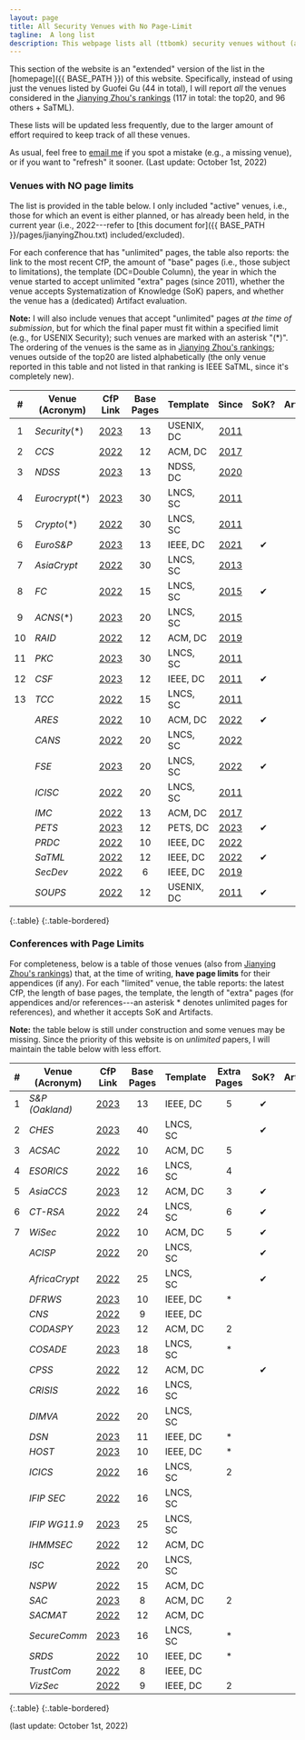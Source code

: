 ```yaml
---
layout: page
title: All Security Venues with No Page-Limit 
tagline:  A long list
description: This webpage lists all (ttbomk) security venues without (and with) page limits
---
```


This section of the website is an "extended" version of the list in the [homepage]({{ BASE_PATH }}) of this website. Specifically, instead of using just the venues listed by Guofei Gu (44 in total), I will report *all* the venues considered in the [Jianying Zhou's rankings](http://jianying.space/conference-ranking.html) (117 in total: the top20, and 96 others + SaTML).

These lists will be updated less frequently, due to the larger amount of effort required to keep track of all these venues.

As usual, feel free to [email me](mailto:giovanni.apruzzese@uni.li) if you spot a mistake (e.g., a missing venue), or if you want to "refresh" it sooner. (Last update: October 1st, 2022)

### Venues with NO page limits
The list is provided in the table below. I only included "active" venues, i.e., those for which an event is either planned, or has already been held, in the current year (i.e., 2022---refer to [this document for]({{ BASE_PATH }}/pages/jianyingZhou.txt) included/excluded).

For each conference that has "unlimited" pages, the table also reports: the link to the most recent CfP, the amount of "base" pages (i.e., those subject to limitations), the template (DC=Double Column), the year in which the venue started to accept unlimited "extra" pages (since 2011), whether the venue accepts Systematization of Knowledge (SoK) papers, and whether the venue has a (dedicated) Artifact evaluation.

**Note:** I will also include venues that accept "unlimited" pages _at the time of submission_, but for which the final paper must fit within a specified limit (e.g., for USENIX Security); such venues are marked with an asterisk "(*)". The ordering of the venues is the same as in [Jianying Zhou's rankings](http://jianying.space/conference-ranking.html); venues outside of the top20 are listed alphabetically (the only venue reported in this table and not listed in that ranking is IEEE SaTML, since it's completely new).




|  #  | Venue (Acronym) |                                 CfP Link                                 | Base Pages | Template   |                                 Since                                  | SoK? | Artifact? |
|:---:|-----------------|:------------------------------------------------------------------------:|:----------:|------------|:----------------------------------------------------------------------:|:----:|:---------:|
|  1  | _Security_(*)   | [2023](https://www.usenix.org/sites/default/files/sec23_cfp_092722.pdf)  |     13     | USENIX, DC |  [2011](https://www.usenix.org/legacy/events/sec11/cfp/sec11cfp.pdf)   |      |     ✔     |
|  2  | _CCS_           | [2022](https://www.sigsac.org/ccs/CCS2022/call-for/call-for-papers.html) |     12     | ACM, DC    |             [2017](https://ccs2017.sigsac.org/papers.html)             |      |     ✔     |
|  3  | _NDSS_          |     [2023](https://www.ndss-symposium.org/ndss2023/call-for-papers/)     |     13     | NDSS, DC   |    [2020](https://www.ndss-symposium.org/ndss2020/call-for-papers/)    |      |           |
|  4  | _Eurocrypt_(*)  |       [2023](https://eurocrypt.iacr.org/2023/papersubmission.php)        |     30     | LNCS, SC   |     [2011](https://www.iacr.org/conferences/eurocrypt2011/cfp.php)     |      |           |
|  5  | _Crypto_(*)     |         [2022](https://crypto.iacr.org/2022/papersubmission.php)         |     30     | LNCS, SC   |      [2011](https://www.iacr.org/conferences/crypto2011/cfp.html)      |      |           |
|  6  | _EuroS&P_       |       [2023](https://www.ieee-security.org/TC/EuroSP2023/cfp.html)       |     13     | IEEE, DC   |      [2021](https://www.ieee-security.org/TC/EuroSP2021/cfp.html)      |  ✔   |           |
|  7  | _AsiaCrypt_     |        [2022](https://asiacrypt.iacr.org/2022/files/AC22-CFP.pdf)        |     30     | LNCS, SC   |      [2013](https://www.iacr.org/conferences/asiacrypt2013/cfp/)       |      |           |
|  8  | _FC_            |                   [2022](http://fc23.ifca.ai/cfp.html)                   |     15     | LNCS, SC   |                  [2015](http://fc15.ifca.ai/cfp.html)                  |  ✔   |
|  9  | _ACNS_(*)       |        [2023](https://sulab-sever.u-aizu.ac.jp/ACNS2023/cfp.html)        |     20     | LNCS, SC   |              [2015](http://acns2015.cs.columbia.edu/cfp/)              |      |           |
| 10  | _RAID_          |             [2022](https://raid2022.cs.ucy.ac.cy/call.html)              |     12     | ACM, DC    |          [2019](http://www.raid-2019.org/callForPapers.html)           |      |           |
| 11  | _PKC_           |           [2023](https://pkc.iacr.org/2023/callforpapers.php)            |     30     | LNCS, SC   |  [2011](https://www.iacr.org/workshops/pkc2011/Call_for_Papers.html)   |      |           |
| 12  | _CSF_           |        [2023](https://www.ieee-security.org/TC/CSF2023/cfp.html)         |     12     | IEEE, DC   |          [2011](http://csf2011.inria.fr/call-for-papers.html)          |  ✔   |           |
| 13  | _TCC_           |          [2022](https://tcc.iacr.org/2022/papersubmission.php)           |     15     | LNCS, SC   |        [2011](https://www.iacr.org/workshops/tcc2011/cfp.html)         |      |           |
|     | _ARES_          |            [2022](https://www.ares-conference.eu/submission/)            |     10     | ACM, DC    |           [2022](https://www.ares-conference.eu/submission/)           |  ✔   |           |
|     | _CANS_          |           [2022](https://www.cans2022.com/call-for-paper.php)            |     20     | LNCS, SC   |          [2022](https://www.cans2022.com/call-for-paper.php)           |      |           |
|     | _FSE_           |           [2023](https://fse.iacr.org/2023/callforpapers.php)            |     20     | LNCS, SC   |           [2022](https://fse.iacr.org/2022/files/cfp_21.pdf)           |  ✔   |           |
|     | _ICISC_         |            [2022](http://www.icisc.org/static/callforpapers)             |     20     | LNCS, SC   | [2011](http://www.wikicfp.com/cfp/servlet/event.showcfp?eventid=17239) |      |           |
|     | _IMC_           |          [2022](https://conferences.sigcomm.org/imc/2022/cfp/)           |     13     | ACM, DC    |         [2017](https://conferences.sigcomm.org/imc/2017/cfp/)          |      |           |
|     | _PETS_          |   [2023](https://petsymposium.org/authors23.php#submission-guidelines)   |     12     | PETS, DC   |  [2023](https://petsymposium.org/authors23.php#submission-guidelines)  |  ✔   |           |
|     | _PRDC_          |         [2022](http://prdc.dependability.org/PRDC2022/cfp.html)          |     10     | IEEE, DC   |        [2022](http://prdc.dependability.org/PRDC2022/cfp.html)         |      |           |
|     | _SaTML_         |                [2022](https://satml.org/participate-cfp/)                |     12     | IEEE, DC   |               [2022](https://satml.org/participate-cfp/)               |  ✔   |           |
|     | _SecDev_        |               [2022](https://secdev.ieee.org/2022/papers)                |     6      | IEEE, DC   |              [2019](https://secdev.ieee.org/2019/papers/)              |      |           |
|     | _SOUPS_         |   [2022](https://www.usenix.org/conference/soups2022/call-for-papers)    |     12     | USENIX, DC |           [2011](http://cups.cs.cmu.edu/soups/2011/cfp.html)           |  ✔   |           |








{:.table}
{:.table-bordered}




### Conferences with Page Limits

For completeness, below is a table of those venues (also from [Jianying Zhou's rankings](http://jianying.space/conference-ranking.html)) that, at the time of writing, **have page limits** for their appendices (if any). For each "limited" venue, the table reports: the latest CfP, the length of base pages, the template, the length of "extra" pages (for appendices and/or references---an asterisk * denotes unlimited pages for references), and whether it accepts SoK and Artifacts.

**Note:** the table below is still under construction and some venues may be missing. Since the priority of this website is on _unlimited_ papers, I will maintain the table below with less effort.


|  #  | Venue (Acronym) |                                  CfP Link                                  | Base Pages | Template | Extra Pages | SoK? | Artifact? |
|:---:|-----------------|:--------------------------------------------------------------------------:|:----------:|----------|:-----------:|:----:|:---------:|
|  1  | _S&P (Oakland)_ |       [2023](https://www.ieee-security.org/TC/SP2023/cfpapers.html)        |     13     | IEEE, DC |      5      |  ✔   |           |
|  2  | _CHES_          |           [2023](https://ches.iacr.org/2023/cfp-ches2023-v3.pdf)           |     40     | LNCS, SC |             |  ✔   |     ✔     |
|  3  | _ACSAC_         |           [2022](https://www.acsac.org/2022/submissions/papers/)           |     10     | ACM, DC  |      5      |      |     ✔     |
|  4  | _ESORICS_       |            [2022](https://esorics2022.compute.dtu.dk/cfp.html)             |     16     | LNCS, SC |      4      |      |           |
|  5  | _AsiaCCS_       |        [2023](https://asiaccs2023.org/datescalls/call-for-papers/)         |     12     | ACM, DC  |      3      |  ✔   |           |
|  6  | _CT-RSA_        |        [2022](https://ct-rsa-2022.auckland.ac.nz/paper-submission/)        |     24     | LNCS, SC |      6      |  ✔   |           |
|  7  | _WiSec_         |           [2022](https://wisec2022.cs.utsa.edu/call-for-papers/)           |     10     | ACM, DC  |      5      |  ✔   |     ✔     |
|     | _ACISP_         |            [2022](https://uow-ic2.github.io/acisp2022/cfp.html)            |     20     | LNCS, SC |             |  ✔   |           |
|     | _AfricaCrypt_   |             [2022](https://africacrypt2022.cs.ru.nl/cfp.html)              |     25     | LNCS, SC |             |  ✔   |           |
|     | _DFRWS_         |             [2023](https://dfrws.org/submission-criteria-eu/)              |     10     | IEEE, DC |      *      |      |           |
|     | _CNS_           |        [2022](https://cns2022.ieee-cns.org/submission-instructions)        |     9      | IEEE, DC |             |      |           |
|     | _CODASPY_       |                [2023](http://www.codaspy.org/2023/cfp.html)                |     12     | ACM, DC  |      2      |      |           |
|     | _COSADE_        |              [2023](https://www.cosade.org/cosade23/cfp.html)              |     18     | LNCS, SC |      *      |      |           |
|     | _CPSS_          |      [2022](https://illinois.adsc.com.sg/CPSS2022/CPSS%20CFP2022.pdf)      |     12     | ACM, DC  |             |  ✔   |           |
|     | _CRISIS_        |                 [2022](https://www.crisis2022.redcad.org/)                 |     16     | LNCS, SC |             |      |           |
|     | _DIMVA_         |                 [2022](https://sites.unica.it/dimva2022/)                  |     20     | LNCS, SC |             |      |           |
|     | _DSN_           |         [2023](https://dsn2023.dei.uc.pt/calls_cfp-research.html)          |     11     | IEEE, DC |      *      |      |           |
|     | _HOST_          |          [2023](http://www.hostsymposium.org/call-for-paper.php)           |     10     | IEEE, DC |      *      |      |           |
|     | _ICICS_         |       [2022](https://icics2022.cyber.kent.ac.uk/call_for_papers.php)       |     16     | LNCS, SC |      2      |      |     ✔     |
|     | _IFIP SEC_      |   [2022](https://ifipsec2022.compute.dtu.dk/file/IFIPSEC2022-Flyer.pdf)    |     16     | LNCS, SC |             |      |           |
|     | _IFIP WG11.9_   |       [2023](http://www.ifip119.org/Conferences/WG11-9-CFP-2023.pdf)       |     25     | LNCS, SC |             |      |           |
|     | _IHMMSEC_       |    [2022](https://www.ihmmsec.org/cms/upload/docs/IHMMSEC2022_CFP.pdf)     |     12     | ACM, DC  |             |      |           |
|     | _ISC_           |              [2022](https://isc2022.petra.ac.id/callforpaper)              |     20     | LNCS, SC |             |      |           |
|     | _NSPW_          |                   [2022](https://www.nspw.org/2022/cfp)                    |     15     | ACM, DC  |             |      |           |
|     | _SAC_           |           [2023](https://www.dmi.unict.it/giamp/sac/cfp2023.php)           |     8      | ACM, DC  |      2      |      |           |
|     | _SACMAT_        |         [2022](https://sacmat.dista.uninsubria.it/2022/papers.php)         |     12     | ACM, DC  |             |      |           |
|     | _SecureComm_    | [2023](https://securecomm.eai-conferences.org/2022/submission/#authorskit) |     16     | LNCS, SC |      *      |      |           |
|     | _SRDS_          |           [2022](https://srds-conference.org/calls/papers.html)            |     10     | IEEE, DC |      *      |      |           |
|     | _TrustCom_      | [2022](http://www.ieee-hust-ncc.org/2022/TrustCom/TrustCom%202022CFP.pdf)  |     8      | IEEE, DC |             |      |           |
|     | _VizSec_        |                 [2022](https://vizsec.org/vizsec2022/#cfp)                 |     9      | IEEE, DC |      2      |      |           |
{:.table}
{:.table-bordered}

(last update: October 1st, 2022)